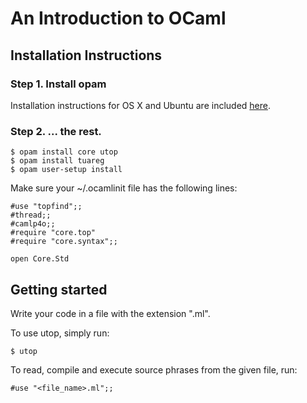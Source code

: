 # An Introduction to OCaml

## Installation Instructions

### Step 1. Install opam
Installation instructions for OS X and Ubuntu are included [here](http://opam.ocaml.org/doc/Install.html).

### Step 2. ... the rest.

```
$ opam install core utop
$ opam install tuareg
$ opam user-setup install
```
Make sure your ~/.ocamlinit file has the following lines:
```
#use "topfind";;
#thread;;
#camlp4o;;
#require "core.top"
#require "core.syntax";;

open Core.Std
```

## Getting started

Write your code in a file with the extension ".ml".

To use utop, simply run:
```
$ utop
```

To read, compile and execute source phrases from the given file, run:
```
#use "<file_name>.ml";;
```

